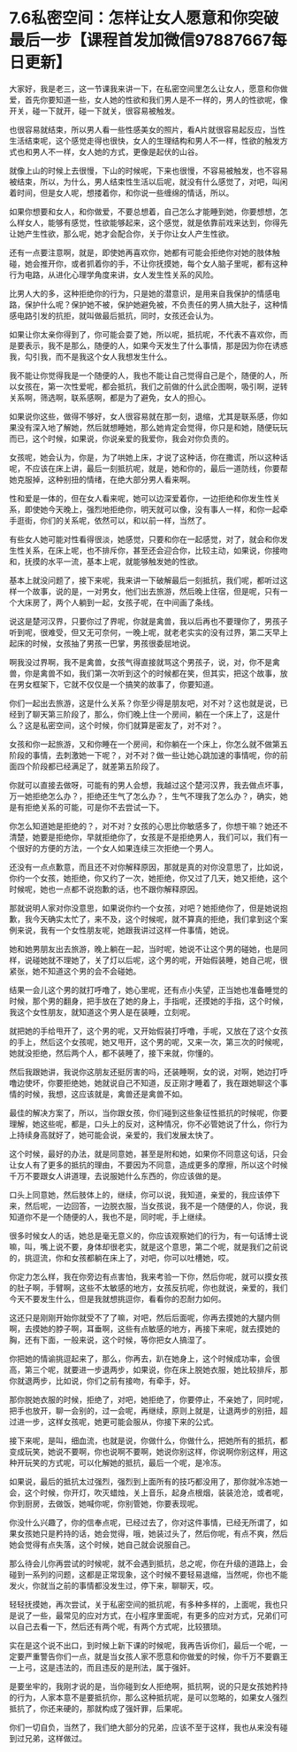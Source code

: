 # 7.6私密空间：怎样让女人愿意和你突破最后一步【课程首发加微信97887667每日更新】

大家好，我是老三，这一节课我来讲一下，在私密空间里怎么让女人，愿意和你做爱，首先你要知道一些，女人她的性欲和我们男人是不一样的，男人的性欲呢，像开关，碰一下就开，碰一下就关，很容易被触发。

也很容易就结束，所以男人看一些性感美女的照片，看A片就很容易起反应，当性生活结束呢，这个感觉走得也很快，女人的生理结构和男人不一样，性欲的触发方式也和男人不一样，女人她的方式，更像是起伏的山谷。

就像上山的时候上去很慢，下山的时候呢，下来也很慢，不容易被触发，也不容易被结束，所以，为什么，男人结束性生活以后呢，就没有什么感觉了，对吧，叫闲着时间，但是女人呢，想搂着你，和你说一些缠绵的情话，所以。

如果你想要和女人，和你做爱，不要总想着，自己怎么才能睡到她，你要想想，怎么样女人，能够有感觉，性欲能够起来，这个感觉，就是依靠前戏来达到，你得先让她产生性欲，那么呢，她才会配合你，关于你让女人产生性欲。

还有一点要注意啊，就是，即使她再喜欢你，她都有可能会拒绝你对她的肢体触碰，她会推开你，或者抓着你的手，不让你抚摸她，每个女人脑子里呢，都有这种行为电路，从进化心理学角度来讲，女人发生性关系的风险。

比男人大的多，这种拒绝你的行为，只是她的潜意识，是用来自我保护的情感电路，保护什么呢？保护她不被，保护她避免被，不负责任的男人搞大肚子，这种情感电路引发的抗拒，就叫做最后抵抗，同时，女孩还会认为。

如果让你太亲你得到了，你可能会耍了她，所以呢，抵抗呢，不代表不喜欢你，而是要表示，我不是那么，随便的人，如果今天发生了什么事情，那是因为你在诱惑我，勾引我，而不是我这个女人我想发生什么。

我不能让你觉得我是一个随便的人，我也不能让自己觉得自己是个，随便的人，所以女孩在，第一次性爱呢，都会抵抗，我们之前做的什么武企图啊，吸引啊，逆转关系啊，筛选啊，联系感啊，都是为了避免，女人的担心。

如果说你这些，做得不够好，女人很容易就在那一刻，退缩，尤其是联系感，你如果没有深入地了解她，然后就想睡她，那么她肯定会觉得，你只是和她，随便玩玩而已，这个时候，如果说，你说亲爱的我爱你，我会对你负责的。

女孩呢，她会认为，你是，为了哄她上床，才说了这种话，你在撒谎，所以这种话呢，不应该在床上讲，最后一刻抵抗呢，就是，她和你的，最后一道防线，你要帮她克服掉，这种别扭的情绪，在绝大部分男人看来啊。

性和爱是一体的，但在女人看来呢，她可以边深爱着你，一边拒绝和你发生性关系，即使她今天晚上，强烈地拒绝你，明天就可以像，没有事人一样，和你一起牵手逛街，你们的关系呢，依然可以，和以前一样，当然了。

有些女人她可能对性看得很淡，她感觉，只要和你在一起感觉，对了，就会和你发生性关系，在床上呢，也不排斥你，甚至还会迎合你，比较主动，如果说，你接吻和，抚摸的水平一流，基本上呢，就能够触发她的性欲。

基本上就没问题了，接下来呢，我来讲一下破解最后一刻抵抗，我们呢，都听过这样一个故事，说的是，一对男女，他们出去旅游，然后晚上住宿，但是呢，只有一个大床房了，两个人躺到一起，女孩子呢，在中间画了条线。

说这是楚河汉界，只要你过了界呢，你就是禽兽，我以后再也不要理你了，男孩子听到呢，很难受，但又无可奈何，一晚上呢，就老老实实的没有过界，第二天早上起床的时候，女孩抽了男孩一巴掌，男孩很委屈地说。

啊我没过界啊，我不是禽兽，女孩气得直接就骂这个男孩子，说，对，你不是禽兽，你是禽兽不如，我们第一次听到这个的时候都在笑，但其实，把这个故事，放在男女框架下，它就不仅仅是一个搞笑的故事了，你要知道。

你们一起出去旅游，这是什么关系？你至少得是朋友吧，对不对？这也就是说，已经到了聊天第三阶段了，那么，你们晚上住一个房间，躺在一个床上了，这是什么？这是私密空间，这个时候，你们就算是密友了，对不对？。

女孩和你一起旅游，又和你睡在一个房间，和你躺在一个床上，你怎么就不做第五阶段的事情，去刺激她一下呢？，对不对？做一些让她心跳加速的事情呢，你的前面四个阶段都已经满足了，就差第五阶段了。

你就可以直接去做呀，可能有的男人会想，我越过这个楚河汉界，我去做点坏事，万一她拒绝怎么办？，拒绝还生气了怎么办？，生气不理我了怎么办？，确实，她是有拒绝关系的可能，可是你不去尝试一下。

你怎么知道她是拒绝的？，对不对？女孩的心思比你敏感多了，你想干嘛？她还不清楚，她要是拒绝你，早就拒绝你了，女孩是不是拒绝男人，我们可以，我们有一个很好的方便的方法，一个女人如果连续三次拒绝一个男人。

还没有一点点歉意，而且还不对你解释原因，那就是真的对你没意思了，比如说，你约一个女孩，她拒绝，你又约了一次，她拒绝，你又过了几天，她又拒绝，这个时候呢，她也一点都不说抱歉的话，也不跟你解释原因。

那就说明人家对你没意思，如果说你约一个女孩，对吧？她拒绝你了，但是她说抱歉，我今天确实太忙了，来不及，这个时候呢，就不算真的拒绝，我们拿到这个案例来说，我有一个女性朋友呢，她跟我讲过这样一件事情，她说。

她和她男朋友出去旅游，晚上躺在一起，当时呢，她说不让这个男的碰她，也是同样，说碰她就不理她了，关了灯以后呢，这个男的呢，开始假装睡，她自己呢，很紧张，她不知道这个男的会不会碰她。

结果一会儿这个男的就打呼噜了，她心里呢，还有点小失望，正当她也准备睡觉的时候，那个男的翻身，把手放在了她的身上，手指呢，还摸她的手指，这个时候，我这个女性朋友，就知道这个男人是在装睡，立刻呢。

就把她的手给甩开了，这个男的呢，又开始假装打呼噜，手呢，又放在了这个女孩的手上，然后这个女孩呢，她又甩开，这个男的呢，又来一次，第三次的时候呢，她就没拒绝，然后两个人，都不装睡了，接下来就，你懂的。

然后我跟她讲，我说你这朋友还挺厉害的吗，还装睡啊，女的说，对啊，她边打呼噜边使坏，你要拒绝她，她就说自己不知道，反正刚才睡着了，我在跟她聊这个事情的时候，我想，这应该就是，禽兽还是禽兽不如。

最佳的解决方案了，所以，当你跟女孩，你们碰到这些象征性抵抗的时候呢，你要理解，她这些呢，都是，口头上的反对，这种情况，你不必管她说了什么，你行为上持续身高就好了，她可能会说，亲爱的，我们发展太快了。

这个时候，最好的办法，就是同意她，甚至是附和她，如果你不同意这句话，只会让女人有了更多的抵抗的理由，不要因为不同意，造成更多的摩擦，所以这个时候千万不要跟女人讲道理，去说服她什么东西的，你应该做的是。

口头上同意她，然后肢体上的，继续，你可以说，我知道，亲爱的，我应该停下来，然后呢，一边回答，一边脱衣服，当女孩说，我不是一个随便的人，你说，我知道你不是一个随便的人，我也不是，同时呢，手上继续。

很多时候女人的话，她总是毫无意义的，你应该观察她们的行为，有一句话博士说嘛，叫，嘴上说不要，身体却很老实，就是这个意思，第二个呢，就是我们之前说的，挑逗流，你和女孩都躺在床上了，对吧，你可以吐槽她，哎。

你定力怎么样，我在你旁边有点害怕，我来考验一下你，然后你呢，就可以摸女孩的肚子啊，手臂啊，这些不太敏感的地方，女孩反抗呢，你也就说，亲爱的，我们今天不要发生什么，但是我就想挑逗你，看看你的忍耐力如何。

这还只是刚刚开始你就受不了了嘛，对吧，然后后面呢，你再去摸她的大腿内侧啊，去摸她的脖子啊，耳垂啊，这些有点敏感的地方，再接下来呢，就去摸她的胸，还有下面，一般来说，这个时候，等你把女人搞湿了。

你把她的情谕挑逗起来了，那么，你再去，趴在她身上，这个时候成功率，会很高，第三个呢，就要进一步退两步，如果说，你在床上脱她衣服，她比较排斥，那你就退两步，比如说，你们之前有接吻，有牵手，好。

那你脱她衣服的时候，拒绝了，对吧，她拒绝了，你要停止，不亲她了，同时呢，把手也放开，聊一会别的，过一会呢，再继续，原则上就是，让退两步的别扭，超过进一步，这样女孩呢，她更可能会服从，你接下来的公式。

接下来呢，是叫，细血流，也就是说，你做什么，你做什么，把她所有的抵抗，都变成玩笑，她说不要啊，你也说啊不要啊，她说你别这样，你说啊你别这样，用这种开玩笑的方式呢，可以化解她的抵抗，最后一个呢，是冷冻。

如果说，最后的抵抗太过强烈，强烈到上面所有的技巧都没用了，那你就冷冻她一会，这个时候，你开灯，吹灭蜡烛，关上音乐，起身点根烟，装装沧沧，或者呢，你到厨房，去做饭，她喊你呢，你别管她，你要表现呢。

你没什么兴趣了，你的信奉点呢，已经过去了，你对这件事情，已经无所谓了，如果女孩她只是矜持的话，她会觉得，哦，她装过头了，然后你呢，有点不爽，然后她会觉得有点失落，这个时候，她自己就会说服自己。

那么待会儿你再尝试的时候呢，就不会遇到抵抗，总之呢，你在升级的道路上，会碰到一系列的问题，这都是正常现象，这个时候不要轻易退缩，当然呢，你也不能发火，你就当之前的事情都没发生过，停下来，聊聊天，哎。

轻轻抚摸她，再次尝试，关于私密空间的抵抗呢，有多种多样的，上面呢，我也只是说了一些，最常见的应对方式，在小程序里面呢，有更多的应对方式，兄弟们可以自己去看一下，然后还有两个呢，有两个方式呢，比较猥琐。

实在是这个说不出口，到时候上新下课的时候呢，我再告诉你们，最后一个呢，一定要严重警告你们一点，就是当女孩人家不愿意和你做爱的时候，你千万不要霸王一上弓，这是违法的，而且违反的是刑法，属于强奸。

是要坐牢的，我刚才说的是，当你碰到女人拒绝啊，抵抗啊，说的只是女孩她矜持的行为，人家本意不是要抵抗你，那么这种抵抗呢，是可以忽略的，如果女人强烈抵抗了，你还来硬的，那就构成了强奸罪，后果呢。

你们一切自负，当然了，我们绝大部分的兄弟，应该不至于这样，我也从来没有碰到过兄弟，这样做过。